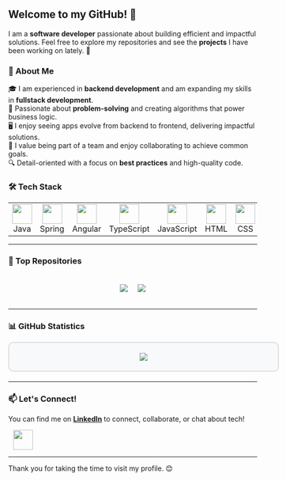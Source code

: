 ## Welcome to my GitHub! 👋

I am a **software developer** passionate about building efficient and impactful solutions. Feel free to explore my repositories and see the **projects** I have been working on lately. 🚀

### 📌 About Me

🎓 I am experienced in **backend development** and am expanding my skills in **fullstack development**.  
🚀 Passionate about **problem-solving** and creating algorithms that power business logic.  
🖥️ I enjoy seeing apps evolve from backend to frontend, delivering impactful solutions.  
🤝 I value being part of a team and enjoy collaborating to achieve common goals.  
🔍 Detail-oriented with a focus on **best practices** and high-quality code.

### 🛠 Tech Stack

<div align="center">
  <table>
    <tr>
      <td align="center"><img src="https://skillicons.dev/icons?i=java" height="40"/><br/>Java</td>
      <td align="center"><img src="https://skillicons.dev/icons?i=spring" height="40"/><br/>Spring</td>
      <td align="center"><img src="https://skillicons.dev/icons?i=angular" height="40"/><br/>Angular</td>
            <td align="center"><img src="https://skillicons.dev/icons?i=typescript" height="40"/><br/>TypeScript</td>
      <td align="center"><img src="https://skillicons.dev/icons?i=javascript" height="40"/><br/>JavaScript</td>
      <td align="center"><img src="https://skillicons.dev/icons?i=html" height="40"/><br/>HTML</td>
      <td align="center"><img src="https://skillicons.dev/icons?i=css" height="40"/><br/>CSS</td>
      <td align="center"><img src="https://skillicons.dev/icons?i=sass" height="40"/><br/>SASS</td>
      <td align="center"><img src="https://skillicons.dev/icons?i=mysql" height="40"/><br/>MySQL</td>
      <td align="center"><img src="https://skillicons.dev/icons?i=postgresql" height="40"/><br/>PostgreSQL</td>
      <td align="center"><img src="https://skillicons.dev/icons?i=ruby" height="40"/><br/>Ruby</td>
      <td align="center"><img src="https://skillicons.dev/icons?i=rails" height="40"/><br/>Rails</td>
  </table>
</div>

___
### 📌 Top Repositories

<div style="display: flex; justify-content: center; gap: 20px; padding: 20px;">
  <a href="https://github.com/Erika-Belicova/estate">
    <img align="center" src="https://github-readme-stats.vercel.app/api/pin/?username=Erika-Belicova&repo=estate&theme=light" />
  </a>
  <a href="https://github.com/Erika-Belicova/olympic-games">
    <img align="center" src="https://github-readme-stats.vercel.app/api/pin/?username=Erika-Belicova&repo=olympic-games&theme=light" />
  </a>
</div>


___
### 📊 GitHub Statistics

<div style="background-color: #f8f9fa; border: 2px solid #ddd; border-radius: 10px; padding: 20px; width: 100%; margin-bottom: 20px;">
  <div align="center">
    <img src="https://streak-stats.demolab.com?user=Erika-Belicova&exclude_days=Sun%2CSat&hide_current_streak=false"/>
  </div>
</div>

___
### 📫 Let's Connect!

You can find me on **[LinkedIn](https://www.linkedin.com/in/erika-belicova/)** to connect, collaborate, or chat about tech!  

<div align="left">
  <a href="https://www.linkedin.com/in/erika-belicova/">
  <img src="https://skillicons.dev/icons?i=linkedin" height="40" style="vertical-align: middle; margin-left: 10px;"/>
  </a>
</div>

___
Thank you for taking the time to visit my profile. 😊
